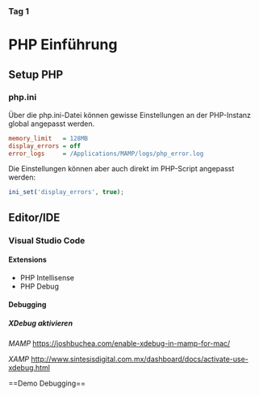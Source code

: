 ### Tag 1

# PHP Einführung

## Setup PHP

### php.ini
Über die php.ini-Datei können gewisse Einstellungen an der PHP-Instanz global angepasst werden. 
```ini
memory_limit   = 128MB
display_errors = off
error_logs     = /Applications/MAMP/logs/php_error.log
```
Die Einstellungen können aber auch direkt im PHP-Script angepasst werden:

```php
ini_set('display_errors', true);
```

## Editor/IDE

### Visual Studio Code

#### Extensions
- PHP Intellisense
- PHP Debug

#### Debugging
##### XDebug aktivieren
*MAMP*
https://joshbuchea.com/enable-xdebug-in-mamp-for-mac/

*XAMP*
http://www.sintesisdigital.com.mx/dashboard/docs/activate-use-xdebug.html

==Demo Debugging==


<!--stackedit_data:
eyJoaXN0b3J5IjpbLTk2MzkwMTEyMCwtMjQ3MzE3NTU0XX0=
-->
